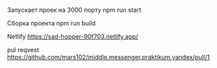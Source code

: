 Запускает проек на 3000 порту
npm run start

Сборка проекта
npm run build

Netlify 
https://sad-hopper-90f703.netlify.app/

pul reqvest 
https://github.com/mars102/middle.messenger.praktikum.yandex/pull/1
